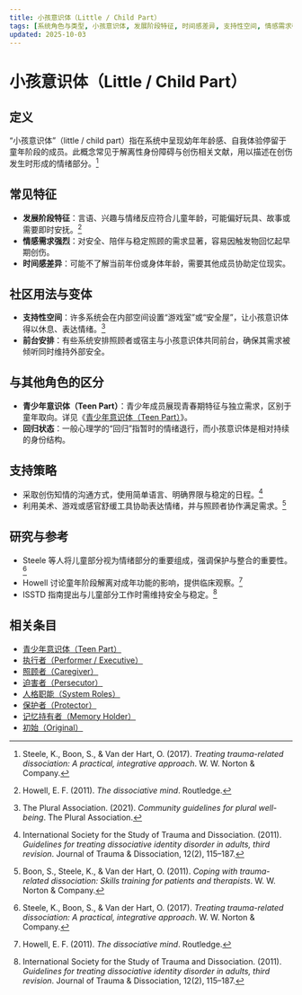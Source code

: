 ```yaml
---
title: 小孩意识体（Little / Child Part）
tags: [系统角色与类型, 小孩意识体, 发展阶段特征, 时间感差异, 支持性空间, 情感需求强烈, 回归状态, 前台安排]
updated: 2025-10-03
---
```


# 小孩意识体（Little / Child Part）

## 定义

“小孩意识体”（little / child part）指在系统中呈现幼年年龄感、自我体验停留于童年阶段的成员。此概念常见于解离性身份障碍与创伤相关文献，用以描述在创伤发生时形成的情绪部分。[^steele2017]

## 常见特征

- **发展阶段特征**：言语、兴趣与情绪反应符合儿童年龄，可能偏好玩具、故事或需要即时安抚。[^howell2011]
- **情感需求强烈**：对安全、陪伴与稳定照顾的需求显著，容易因触发物回忆起早期创伤。
- **时间感差异**：可能不了解当前年份或身体年龄，需要其他成员协助定位现实。

## 社区用法与变体

- **支持性空间**：许多系统会在内部空间设置“游戏室”或“安全屋”，让小孩意识体得以休息、表达情绪。[^thepluralassociation2021]
- **前台安排**：有些系统安排照顾者或宿主与小孩意识体共同前台，确保其需求被倾听同时维持外部安全。

## 与其他角色的区分

- **青少年意识体（Teen Part）**：青少年成员展现青春期特征与独立需求，区别于童年取向。详见《[青少年意识体（Teen Part）](entries/Teen.md)》。
- **回归状态**：一般心理学的“回归”指暂时的情绪退行，而小孩意识体是相对持续的身份结构。

## 支持策略

- 采取创伤知情的沟通方式，使用简单语言、明确界限与稳定的日程。[^isstd2011]
- 利用美术、游戏或感官舒缓工具协助表达情绪，并与照顾者协作满足需求。[^boon2011]

## 研究与参考

- Steele 等人将儿童部分视为情绪部分的重要组成，强调保护与整合的重要性。[^steele2017]
- Howell 讨论童年阶段解离对成年功能的影响，提供临床观察。[^howell2011]
- ISSTD 指南提出与儿童部分工作时需维持安全与稳定。[^isstd2011]

[^steele2017]: Steele, K., Boon, S., & Van der Hart, O. (2017). *Treating trauma-related dissociation: A practical, integrative approach*. W. W. Norton & Company.
[^howell2011]: Howell, E. F. (2011). *The dissociative mind*. Routledge.
[^thepluralassociation2021]: The Plural Association. (2021). *Community guidelines for plural well-being*. The Plural Association.
[^isstd2011]: International Society for the Study of Trauma and Dissociation. (2011). *Guidelines for treating dissociative identity disorder in adults, third revision*. Journal of Trauma & Dissociation, 12(2), 115–187.
[^boon2011]: Boon, S., Steele, K., & Van der Hart, O. (2011). *Coping with trauma-related dissociation: Skills training for patients and therapists*. W. W. Norton & Company.

## 相关条目

- [青少年意识体（Teen Part）](/entries/Teen.md)
- [执行者（Performer / Executive）](/entries/Performer-Executive.md)
- [照顾者（Caregiver）](/entries/Caregiver.md)
- [迫害者（Persecutor）](/entries/Persecutor.md)
- [人格职能（System Roles）](/entries/System-Roles.md)
- [保护者（Protector）](/entries/Protector.md)
- [记忆持有者（Memory Holder）](/entries/Memory-Holder.md)
- [初始（Original）](/entries/Original.md)

